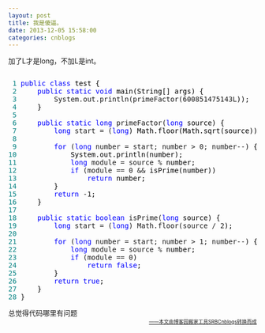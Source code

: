 ```yaml
---
layout: post
title: 我是傻逼。
date: 2013-12-05 15:58:00
categories: cnblogs
---
```


<p>加了L才是long，不加L是int。</p>
<div class="cnblogs_code" onclick="cnblogs_code_show('d96ee80b-2495-4f8d-bea6-cbb1de2cd616')"><img id="code_img_closed_d96ee80b-2495-4f8d-bea6-cbb1de2cd616" class="code_img_closed" src="http://images.cnblogs.com/OutliningIndicators/ContractedBlock.gif" alt="" /><img id="code_img_opened_d96ee80b-2495-4f8d-bea6-cbb1de2cd616" class="code_img_opened" style="display: none;" onclick="cnblogs_code_hide('d96ee80b-2495-4f8d-bea6-cbb1de2cd616',event)" src="http://images.cnblogs.com/OutliningIndicators/ExpandedBlockStart.gif" alt="" />
<div id="cnblogs_code_open_d96ee80b-2495-4f8d-bea6-cbb1de2cd616" class="cnblogs_code_hide">
<pre><span style="color: #008080;"> 1</span> <span style="color: #0000ff;">public</span> <span style="color: #0000ff;">class</span><span style="color: #000000;"> test {
</span><span style="color: #008080;"> 2</span>     <span style="color: #0000ff;">public</span> <span style="color: #0000ff;">static</span> <span style="color: #0000ff;">void</span><span style="color: #000000;"> main(String[] args) {
</span><span style="color: #008080;"> 3</span>         System.out.println(primeFactor(600851475143L<span style="color: #000000;">));
</span><span style="color: #008080;"> 4</span> <span style="color: #000000;">    }
</span><span style="color: #008080;"> 5</span>     
<span style="color: #008080;"> 6</span>     <span style="color: #0000ff;">public</span> <span style="color: #0000ff;">static</span> <span style="color: #0000ff;">long</span> primeFactor(<span style="color: #0000ff;">long</span><span style="color: #000000;"> source) {
</span><span style="color: #008080;"> 7</span>         <span style="color: #0000ff;">long</span> start = (<span style="color: #0000ff;">long</span><span style="color: #000000;">) Math.floor(Math.sqrt(source));
</span><span style="color: #008080;"> 8</span>         
<span style="color: #008080;"> 9</span>         <span style="color: #0000ff;">for</span> (<span style="color: #0000ff;">long</span> number = start; number &gt; 0; number--<span style="color: #000000;">) {
</span><span style="color: #008080;">10</span> <span style="color: #000000;">            System.out.println(number);
</span><span style="color: #008080;">11</span>             <span style="color: #0000ff;">long</span> module = source %<span style="color: #000000;"> number;
</span><span style="color: #008080;">12</span>             <span style="color: #0000ff;">if</span> (module == 0 &amp;&amp;<span style="color: #000000;"> isPrime(number))
</span><span style="color: #008080;">13</span>                 <span style="color: #0000ff;">return</span><span style="color: #000000;"> number;
</span><span style="color: #008080;">14</span> <span style="color: #000000;">        }
</span><span style="color: #008080;">15</span>         <span style="color: #0000ff;">return</span> -1<span style="color: #000000;">;
</span><span style="color: #008080;">16</span> <span style="color: #000000;">    }
</span><span style="color: #008080;">17</span>     
<span style="color: #008080;">18</span>     <span style="color: #0000ff;">public</span> <span style="color: #0000ff;">static</span> <span style="color: #0000ff;">boolean</span> isPrime(<span style="color: #0000ff;">long</span><span style="color: #000000;"> source) {
</span><span style="color: #008080;">19</span>         <span style="color: #0000ff;">long</span> start = (<span style="color: #0000ff;">long</span>) Math.floor(source / 2<span style="color: #000000;">);
</span><span style="color: #008080;">20</span>         
<span style="color: #008080;">21</span>         <span style="color: #0000ff;">for</span> (<span style="color: #0000ff;">long</span> number = start; number &gt; 1; number--<span style="color: #000000;">) {
</span><span style="color: #008080;">22</span>             <span style="color: #0000ff;">long</span> module = source %<span style="color: #000000;"> number;
</span><span style="color: #008080;">23</span>             <span style="color: #0000ff;">if</span> (module == 0<span style="color: #000000;">)
</span><span style="color: #008080;">24</span>                 <span style="color: #0000ff;">return</span> <span style="color: #0000ff;">false</span><span style="color: #000000;">;
</span><span style="color: #008080;">25</span> <span style="color: #000000;">        }
</span><span style="color: #008080;">26</span>         <span style="color: #0000ff;">return</span> <span style="color: #0000ff;">true</span><span style="color: #000000;">;
</span><span style="color: #008080;">27</span> <span style="color: #000000;">    }
</span><span style="color: #008080;">28</span> }</pre>
</div>
<span class="cnblogs_code_collapse">总觉得代码哪里有问题</span></div>

<div align=right><a href="https://github.com/mlxy"><font size=1>——本文由博客园搬家工具SRBCnblogs转换而成</font></a></div>